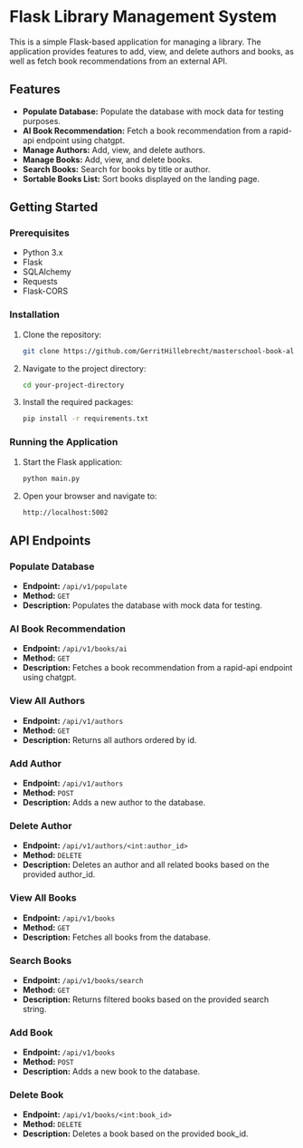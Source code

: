 # Flask Library Management System

This is a simple Flask-based application for managing a library. The application provides features to add, view, and delete authors and books, as well as fetch book recommendations from an external API.

## Features

- **Populate Database:** Populate the database with mock data for testing purposes.
- **AI Book Recommendation:** Fetch a book recommendation from a rapid-api endpoint using chatgpt.
- **Manage Authors:** Add, view, and delete authors.
- **Manage Books:** Add, view, and delete books.
- **Search Books:** Search for books by title or author.
- **Sortable Books List:** Sort books displayed on the landing page.

## Getting Started

### Prerequisites

- Python 3.x
- Flask
- SQLAlchemy
- Requests
- Flask-CORS

### Installation

1. Clone the repository:
   ```bash
   git clone https://github.com/GerritHillebrecht/masterschool-book-alchemy.git
2. Navigate to the project directory:
    ```bash
   cd your-project-directory
3. Install the required packages:
    ```bash
   pip install -r requirements.txt

### Running the Application
1. Start the Flask application:
    ```bash
   python main.py
2. Open your browser and navigate to:
    ```bash
   http://localhost:5002

## API Endpoints

### Populate Database

- **Endpoint:** `/api/v1/populate`
- **Method:** `GET`
- **Description:** Populates the database with mock data for testing.

### AI Book Recommendation

- **Endpoint:** `/api/v1/books/ai`
- **Method:** `GET`
- **Description:** Fetches a book recommendation from a rapid-api endpoint using chatgpt.

### View All Authors

- **Endpoint:** `/api/v1/authors`
- **Method:** `GET`
- **Description:** Returns all authors ordered by id.

### Add Author

- **Endpoint:** `/api/v1/authors`
- **Method:** `POST`
- **Description:** Adds a new author to the database.

### Delete Author

- **Endpoint:** `/api/v1/authors/<int:author_id>`
- **Method:** `DELETE`
- **Description:** Deletes an author and all related books based on the provided author_id.

### View All Books

- **Endpoint:** `/api/v1/books`
- **Method:** `GET`
- **Description:** Fetches all books from the database.

### Search Books

- **Endpoint:** `/api/v1/books/search`
- **Method:** `GET`
- **Description:** Returns filtered books based on the provided search string.

### Add Book

- **Endpoint:** `/api/v1/books`
- **Method:** `POST`
- **Description:** Adds a new book to the database.

### Delete Book

- **Endpoint:** `/api/v1/books/<int:book_id>`
- **Method:** `DELETE`
- **Description:** Deletes a book based on the provided book_id.


